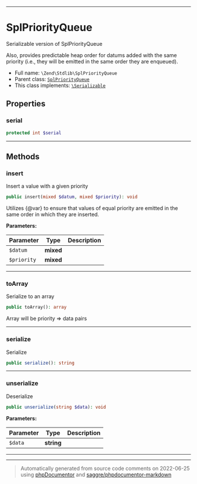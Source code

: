 ***

# SplPriorityQueue

Serializable version of SplPriorityQueue

Also, provides predictable heap order for datums added with the same priority
(i.e., they will be emitted in the same order they are enqueued).

* Full name: `\Zend\Stdlib\SplPriorityQueue`
* Parent class: [`SplPriorityQueue`](../../SplPriorityQueue.md)
* This class implements:
[`\Serializable`](../../Serializable.md)



## Properties


### serial



```php
protected int $serial
```






***

## Methods


### insert

Insert a value with a given priority

```php
public insert(mixed $datum, mixed $priority): void
```

Utilizes {@var} to ensure that values of equal priority are
emitted in the same order in which they are inserted.






**Parameters:**

| Parameter | Type | Description |
|-----------|------|-------------|
| `$datum` | **mixed** |  |
| `$priority` | **mixed** |  |




***

### toArray

Serialize to an array

```php
public toArray(): array
```

Array will be priority => data pairs









***

### serialize

Serialize

```php
public serialize(): string
```











***

### unserialize

Deserialize

```php
public unserialize(string $data): void
```








**Parameters:**

| Parameter | Type | Description |
|-----------|------|-------------|
| `$data` | **string** |  |




***


***
> Automatically generated from source code comments on 2022-06-25 using [phpDocumentor](http://www.phpdoc.org/) and [saggre/phpdocumentor-markdown](https://github.com/Saggre/phpDocumentor-markdown)
